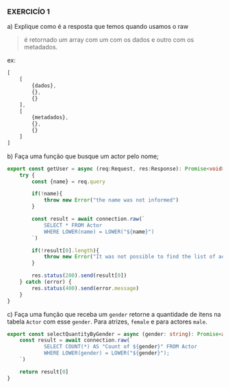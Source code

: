 ### EXERCICÍO 1

a) Explique como é a resposta que temos quando usamos o raw
> é retornado um array com um com os dados e outro com os metadados.

ex:
```js
[
    [
        {dados},
        {},
        {}
    ],
    [
        {metadados},
        {},
        {}
    ]
]
```

b) Faça uma função que busque um actor pelo nome;

```ts
export const getUser = async (req:Request, res:Response): Promise<void> =>{
    try {
        const {name} = req.query

        if(!name){
            throw new Error("the name was not informed")
        }

        const result = await connection.raw(`
            SELECT * FROM Actor
            WHERE LOWER(name) = LOWER("${name}")
        `)

        if(!result[0].length){
            throw new Error("It was not possible to find the list of actors")
        }

        res.status(200).send(result[0])
    } catch (error) {
        res.status(400).send(error.message)
    }
}
```

c) Faça uma função que receba um `gender` retorne a quantidade de itens na tabela `Actor` com esse `gender`.
   Para atrizes, `female` e para actores `male`.
```ts
export const selectQuantityByGender = async (gender: string): Promise<any> => {
    const result = await connection.raw(`
            SELECT COUNT(*) AS "Count of ${gender}" FROM Actor
            WHERE LOWER(gender) = LOWER("${gender}");
    `)

    return result[0]
}
```
